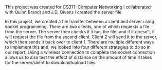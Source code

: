 This project was created for CS371: Computer Networking
I collaborated with Quinn Brandt and J.D. Givens
I created the server file

In this project, we created a file transfer between a client and server using socket programming.
There are two clients, one of which requests a file from the server. The server then checks if it 
has the file, and if it doesn’t, it will request the file from the second client. Client 2 will 
send it to the server, which then sends it back over to client 1. There are multiple different ways
to implement this and, we looked into four different strategies to do so in our report. Using a wireless 
connection to complete the socket connection allows us to also test the effect of distance on the amount of
time it takes for the server/client to download/upload files.
